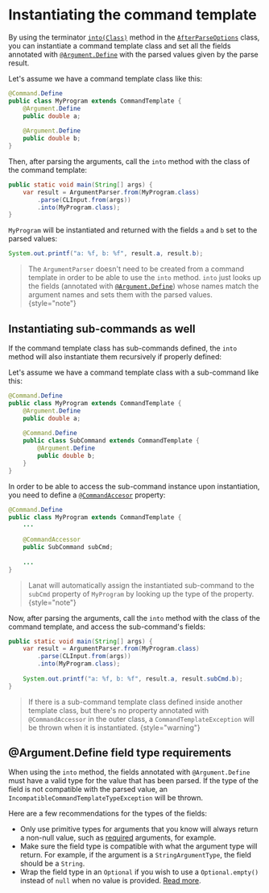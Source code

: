 # Instantiating the command template

By using the terminator [`into(Class)`](Receiving-the-values.md#into-method) method in the
[`AfterParseOptions`](Receiving-the-values.md#the-afterparseoptions-class)
class, you can instantiate a command template class and set all the fields annotated with
[`@Argument.Define`](Command-templates.md#the-argument-define-annotation) with the parsed values given by the parse result.

<procedure title="Tutorial">
<step>

Let's assume we have a command template class like this:

```Java
@Command.Define
public class MyProgram extends CommandTemplate {
	@Argument.Define
	public double a;
	
	@Argument.Define
	public double b;
}
```

</step>

<step>

Then, after parsing the arguments, call the `into` method with the class of the command template:

```Java
public static void main(String[] args) {
	var result = ArgumentParser.from(MyProgram.class)
		.parse(CLInput.from(args))
		.into(MyProgram.class);
}
```

</step>

<step>

`MyProgram` will be instantiated and returned with the fields `a` and `b` set to the parsed values:

```Java
System.out.printf("a: %f, b: %f", result.a, result.b);
```

</step>

</procedure>

> The `ArgumentParser` doesn't need to be created from a command template in order to be able to use the `into` method.
> `into` just looks up the fields (annotated with [`@Argument.Define`](Command-templates.md#the-argument-define-annotation))
> whose names match the argument names and sets them with the parsed values.
> {style="note"}


## Instantiating sub-commands as well

If the command template class has sub-commands defined, the `into` method will also instantiate them recursively if
properly defined:

<procedure title="Tutorial">
<step>

Let's assume we have a command template class with a sub-command like this:

```Java
@Command.Define
public class MyProgram extends CommandTemplate {
	@Argument.Define
	public double a;
	
	@Command.Define
	public class SubCommand extends CommandTemplate {
		@Argument.Define
		public double b;
	}
}
```

</step>

<step>

In order to be able to access the sub-command instance upon instantiation, you need to define a
[`@CommandAccesor`](Command-templates.md#the-commandaccessor-annotation) property:

```Java
@Command.Define
public class MyProgram extends CommandTemplate {
	...
	
	@CommandAccessor
	public SubCommand subCmd;
	
	...
}
```

> Lanat will automatically assign the instantiated sub-command to the `subCmd` property of `MyProgram` by looking up the
> type of the property.
> {style="note"}

</step>

<step>

Now, after parsing the arguments, call the `into` method with the class of the command template, and access the sub-command's
fields:

```Java
public static void main(String[] args) {
	var result = ArgumentParser.from(MyProgram.class)
		.parse(CLInput.from(args))
		.into(MyProgram.class);
		
	System.out.printf("a: %f, b: %f", result.a, result.subCmd.b);
}
```

</step>

</procedure>

> If there is a sub-command template class defined inside another template class, but there's no property annotated
> with ``@CommandAccessor`` in the outer class, a ``CommandTemplateException`` will be thrown when it is instantiated.
> {style="warning"}



## @Argument.Define field type requirements

When using the `into` method, the fields annotated with `@Argument.Define` must have a valid type for the value that has
been parsed. If the type of the field is not compatible with the parsed value, an `IncompatibleCommandTemplateTypeException`
will be thrown.

Here are a few recommendations for the types of the fields:

- Only use primitive types for arguments that you know will always return a non-null value, such as
  [required](Argument-options.md#required) arguments, for example.
- Make sure the field type is compatible with what the argument type will return. For example, if the argument is a
  `StringArgumentType`, the field should be a `String`.
- Wrap the field type in an `Optional` if you wish to use a `Optional.empty()` instead of `null` when no value is provided.
  [Read more](Command-templates.md#how-the-argument-type-is-set).